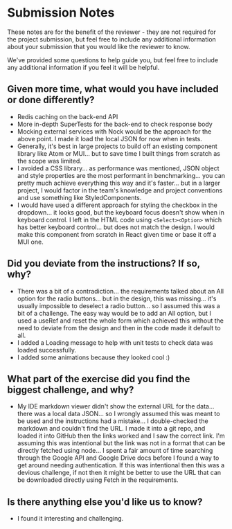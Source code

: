 # Submission Notes

These notes are for the benefit of the reviewer - they are not required for the project submission, but feel free to include any additional information about your submission that you would like the reviewer to know.

We've provided some questions to help guide you, but feel free to include any additional information if you feel it will be helpful.

## Given more time, what would you have included or done differently?

* Redis caching on the back-end API
* More in-depth SuperTests for the back-end to check response body
* Mocking external services with Nock would be the approach for the above point. I made it load the local JSON for now when in tests.
* Generally, it's best in large projects to build off an existing component library like Atom or MUI... but to save time I built things from scratch as the scope was limited.
* I avoided a CSS library... as performance was mentioned, JSON object and style properties are the most performant in benchmarking... you can pretty much achieve everything this way and it's faster... but in a larger project, I would factor in the team's knowledge and project conventions and use something like StyledComponents.
* I would have used a different approach for styling the checkbox in the dropdown... it looks good, but the keyboard focus doesn't show when in keyboard control. I left in the HTML code using `<Select><Option>` which has better keyboard control... but does not match the design. I would make this component from scratch in React given time or base it off a MUI one.

## Did you deviate from the instructions? If so, why?

* There was a bit of a contradiction... the requirements talked about an All option for the radio buttons... but in the design, this was missing... it's usually impossible to deselect a radio button... so I assumed this was a bit of a challenge. The easy way would be to add an All option, but I used a useRef and reset the whole form which achieved this without the need to deviate from the design and then in the code made it default to all.
* I added a Loading message to help with unit tests to check data was loaded successfully.
* I added some animations because they looked cool :)

## What part of the exercise did you find the biggest challenge, and why?

* My IDE markdown viewer didn't show the external URL for the data... there was a local data JSON... so I wrongly assumed this was meant to be used and the instructions had a mistake... I double-checked the markdown and couldn't find the URL. I made it into a git repo, and loaded it into GitHub then the links worked and I saw the correct link. I'm assuming this was intentional but the link was not in a format that can be directly fetched using node... I spent a fair amount of time searching through the Google API and Google Drive docs before I found a way to get around needing authentication. If this was intentional then this was a devious challenge, if not then it might be better to use the URL that can be downloaded directly using Fetch in the requirements.

## Is there anything else you'd like us to know?

* I found it interesting and challenging.
